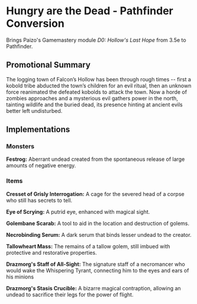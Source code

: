 # Hungry are the Dead - Pathfinder Conversion
Brings Paizo's Gamemastery module *D0: Hollow's Last Hope* from 3.5e to Pathfinder.

## Promotional Summary
The logging town of Falcon’s Hollow has been through rough times -- first a kobold tribe abducted the town’s children for an evil ritual, then an unknown force reanimated the defeated kobolds to attack the town. Now a horde of zombies approaches and a mysterious evil gathers power in the north, tainting wildlife and the buried dead, its presence hinting at ancient evils better left undisturbed.

## Implementations
### Monsters
**Festrog:** Aberrant undead created from the spontaneous release of large amounts of negative energy.

### Items
**Cresset of Grisly Interrogation:** A cage for the severed head of a corpse who still has secrets to tell.

**Eye of Scrying:** A putrid eye, enhanced with magical sight.

**Golembane Scarab:** A tool to aid in the location and destruction of golems.

**Necrobinding Serum:** A dark serum that binds lesser undead to the creator.

**Tallowheart Mass:** The remains of a tallow golem, still imbued with protective and restorative properties.

**Drazmorg's Staff of All-Sight:** The signature staff of a necromancer who would wake the Whispering Tyrant, connecting him to the eyes and ears of his minions

**Drazmorg's Stasis Crucible:** A bizarre magical contraption, allowing an undead to sacrifice their legs for the power of flight.